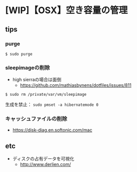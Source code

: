 # [WIP]【OSX】空き容量の管理

## tips

### purge

```
$ sudo purge
```

### sleepimageの削除

- high sierraの場合は面倒
	- https://github.com/mathiasbynens/dotfiles/issues/811

```
$ sudo rm /private/var/vm/sleepimage
```

生成を禁止： `sudo pmset -a hibernatemode 0`

### キャッシュファイルの削除

- https://disk-diag.en.softonic.com/mac


## etc

- ディスクの占有データを可視化
	- http://www.derlien.com/
